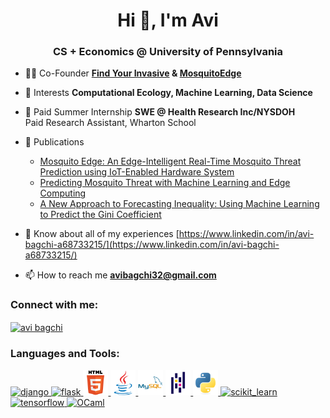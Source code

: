 <h1 align="center">Hi 👋, I'm Avi</h1>
<h3 align="center">CS + Economics @ University of Pennsylvania</h3>

- 👨‍💻 Co-Founder **[Find Your Invasive](https://github.com/Find-Your-Invasive) & [MosquitoEdge](https://github.com/MosquitoEdge)**

- 🔭 Interests **Computational Ecology, Machine Learning, Data Science**

- 🌱 
      Paid Summer Internship **SWE @ Health Research Inc/NYSDOH** \
      Paid Research Assistant, Wharton School 

- 📝 Publications
  - [Mosquito Edge: An Edge-Intelligent Real-Time Mosquito Threat Prediction using IoT-Enabled Hardware System](https://www.mdpi.com/1424-8220/22/2/695)
  - [Predicting Mosquito Threat with Machine Learning and Edge Computing](https://www.wageningenacademic.com/doi/epdf/10.52004/jemca2021.s1)
  - [A New Approach to Forecasting Inequality: Using Machine Learning to Predict the Gini Coefficient](https://www.newyorkfed.org/medialibrary/media/outreach-and-education/hsfc-book-2021-final-online-version-small)
  

- 📄 Know about all of my experiences [https://www.linkedin.com/in/avi-bagchi-a68733215/](https://www.linkedin.com/in/avi-bagchi-a68733215/)

- 📫 How to reach me **avibagchi32@gmail.com**

<h3 align="left">Connect with me:</h3>
<p align="left">
<a href="https://linkedin.com/in/avi bagchi" target="blank"><img align="center" src="https://raw.githubusercontent.com/rahuldkjain/github-profile-readme-generator/master/src/images/icons/Social/linked-in-alt.svg" alt="avi bagchi" height="30" width="40" /></a>
</p>

<h3 align="left">Languages and Tools:</h3>
<p align="left"> <a href="https://www.djangoproject.com/" target="_blank" rel="noreferrer"> <img src="https://cdn.worldvectorlogo.com/logos/django.svg" alt="django" width="40" height="40"/> </a> <a href="https://flask.palletsprojects.com/" target="_blank" rel="noreferrer"> <img src="https://www.vectorlogo.zone/logos/pocoo_flask/pocoo_flask-icon.svg" alt="flask" width="40" height="40"/> </a> <a href="https://www.w3.org/html/" target="_blank" rel="noreferrer"> <img src="https://raw.githubusercontent.com/devicons/devicon/master/icons/html5/html5-original-wordmark.svg" alt="html5" width="40" height="40"/> </a> <a href="https://www.java.com" target="_blank" rel="noreferrer"> <img src="https://raw.githubusercontent.com/devicons/devicon/master/icons/java/java-original.svg" alt="java" width="40" height="40"/> </a> <a href="https://www.mysql.com/" target="_blank" rel="noreferrer"> <img src="https://raw.githubusercontent.com/devicons/devicon/master/icons/mysql/mysql-original-wordmark.svg" alt="mysql" width="40" height="40"/> </a> <a href="https://pandas.pydata.org/" target="_blank" rel="noreferrer"> <img src="https://raw.githubusercontent.com/devicons/devicon/2ae2a900d2f041da66e950e4d48052658d850630/icons/pandas/pandas-original.svg" alt="pandas" width="40" height="40"/> </a> <a href="https://www.python.org" target="_blank" rel="noreferrer"> <img src="https://raw.githubusercontent.com/devicons/devicon/master/icons/python/python-original.svg" alt="python" width="40" height="40"/> </a> <a href="https://scikit-learn.org/" target="_blank" rel="noreferrer"> <img src="https://upload.wikimedia.org/wikipedia/commons/0/05/Scikit_learn_logo_small.svg" alt="scikit_learn" width="40" height="40"/> </a> <a href="https://www.tensorflow.org" target="_blank" rel="noreferrer"> <img src="https://www.vectorlogo.zone/logos/tensorflow/tensorflow-icon.svg" alt="tensorflow" width="40" height="40"/> </a> <a href="https://ocaml.org/" target="_blank" rel="noreferrer"> <img src="https://raw.githubusercontent.com/ocaml/ocaml-logo/master/Colour/PNG/colour-logo.png" alt="OCaml" width="120" height="40"/> </a> </p>
